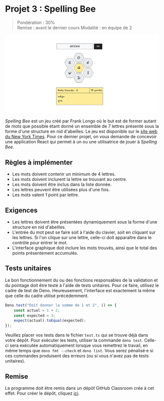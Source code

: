 # Projet 3 : Spelling Bee

> Pondération : 30% \
> Remise : avant le dernier cours
> Modalité : en équipe de 2

![mockup](mockup.png)

*Spelling Bee* est un jeu créé par Frank Longo où le but est de former
autant de mots que possible étant donné un ensemble de 7 lettres
présenté sous la forme d'une structure en nid d'abeilles. Le jeu est
disponible sur le [site web du New York Times][NYT]. Pour ce dernier
projet, on vous demande de concevoir une application React qui permet à
un ou une utilisatrice de jouer à *Spelling Bee*.

[NYT]: https://www.nytimes.com/puzzles/spelling-bee

## Règles à implémenter

-   Les mots doivent contenir un minimum de 4 lettres.
-   Les mots doivent inclurent la lettre se trouvant au centre.
-   Les mots doivent être inclus dans la liste donnée.
-   Les lettres peuvent être utilisées plus d'une fois.
-   Les mots valent 1 point par lettre.

## Exigences

-   Les lettres doivent être présentées dynamiquement sous la forme
    d'une structure en nid d'abeilles.
-   L'entrée du mot peut se faire soit à l'aide du clavier, soit en
    cliquant sur les lettres. Si l'on clique sur une lettre, celle-ci
    doit apparaître dans le contrôle pour entrer le mot.
-   L'interface graphique doit inclure les mots trouvés, ainsi que le
    total des points présentement accumulés.

## Tests unitaires

Le bon fonctionnement du ou des fonctions responsables de la validation
et du pointage doit être testé à l'aide de tests unitaires. Pour ce
faire, utilisez le cadre de test de Deno. Heureusement, l'interface est
exactement la même que celle du cadre utilisé précédemment.

```ts
Deno.test("Doit donner la somme de 1 et 2", () => {
    const actual = 1 + 2;
    const expected = 3;
    expect(actual).toEqual(expected);
});
```

Veuillez placer vos tests dans le fichier `test.ts` qui se trouve déjà
dans votre dépôt. Pour exécuter les tests, utiliser la commande `deno
test`. Celle-ci sera exécutée automatiquement lorsque vous remettrez le
travail, en même temps que `deno fmt --check` et `deno lint`. Vous serez
pénalisé·e si ces commandes produisent des erreurs (ou si vous n'avez
pas de tests unitaires).

## Remise

Le programme doit être remis dans un dépôt GitHub Classroom crée à cet
effet. Pour créer le dépôt, cliquez [ici][GitHub Classroom].

[GitHub Classroom]: https://classroom.github.com/a/RO-U170w
